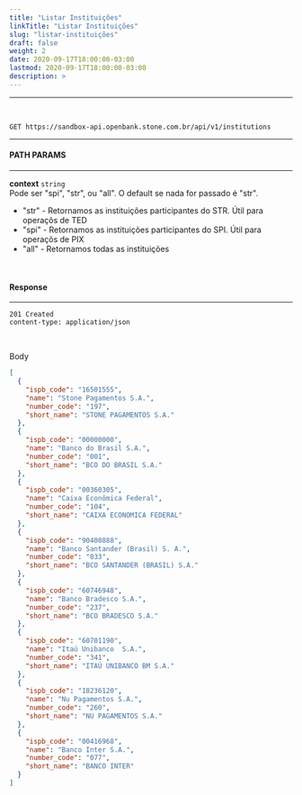 ```yaml
---
title: "Listar Instituições"
linkTitle: "Listar Instituições"
slug: "listar-instituições"
draft: false
weight: 2
date: 2020-09-17T18:00:00-03:00
lastmod: 2020-09-17T18:00:00-03:00
description: >
---
```


---
<br>

```
GET https://sandbox-api.openbank.stone.com.br/api/v1/institutions
```

---

#### **PATH PARAMS**

---

**context**  `string`
<br> Pode ser "spi", "str", ou "all". O default se nada for passado é "str".

* "str" - Retornamos as instituições participantes do STR. Útil para operaçõs de TED
* "spi" - Retornamos as instituições participantes do SPI. Útil para operaçõs de PIX
* "all" - Retornamos todas as instituições

<br>

#### **Response**
---


```
201 Created
content-type: application/json
```
<br>

Body
```json
[
  {
    "ispb_code": "16501555",
    "name": "Stone Pagamentos S.A.",
    "number_code": "197",
    "short_name": "STONE PAGAMENTOS S.A."
  },
  {
    "ispb_code": "00000000",
    "name": "Banco do Brasil S.A.",
    "number_code": "001",
    "short_name": "BCO DO BRASIL S.A."
  },
  {
    "ispb_code": "00360305",
    "name": "Caixa Econômica Federal",
    "number_code": "104",
    "short_name": "CAIXA ECONOMICA FEDERAL"
  },
  {
    "ispb_code": "90400888",
    "name": "Banco Santander (Brasil) S. A.",
    "number_code": "033",
    "short_name": "BCO SANTANDER (BRASIL) S.A."
  },
  {
    "ispb_code": "60746948",
    "name": "Banco Bradesco S.A.",
    "number_code": "237",
    "short_name": "BCO BRADESCO S.A."
  },
  {
    "ispb_code": "60701190",
    "name": "Itaú Unibanco  S.A.",
    "number_code": "341",
    "short_name": "ITAÚ UNIBANCO BM S.A."
  },
  {
    "ispb_code": "18236120",
    "name": "Nu Pagamentos S.A.",
    "number_code": "260",
    "short_name": "NU PAGAMENTOS S.A."
  },
  {
    "ispb_code": "00416968",
    "name": "Banco Inter S.A.",
    "number_code": "077",
    "short_name": "BANCO INTER"
  }
]
```
